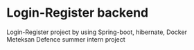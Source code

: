 # Login-Register backend
 Login-Register project by using Spring-boot, hibernate, Docker  <br> 
 Meteksan Defence summer intern project
